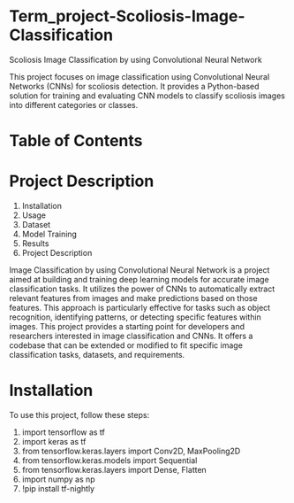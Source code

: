 # Term_project-Scoliosis-Image-Classification
Scoliosis Image Classification by using Convolutional Neural Network

This project focuses on image classification using Convolutional Neural Networks (CNNs) for scoliosis detection. It provides a Python-based solution for training and evaluating CNN models to classify scoliosis images into different categories or classes.

# Table of Contents

# Project Description
1. Installation
2. Usage
3. Dataset
4. Model Training
5. Results
6. Project Description

Image Classification by using Convolutional Neural Network is a project aimed at building and training deep learning models for accurate image classification tasks. It utilizes the power of CNNs to automatically extract relevant features from images and make predictions based on those features. This approach is particularly effective for tasks such as object recognition, identifying patterns, or detecting specific features within images.
This project provides a starting point for developers and researchers interested in image classification and CNNs. It offers a codebase that can be extended or modified to fit specific image classification tasks, datasets, and requirements.

# Installation

To use this project, follow these steps:

1. import tensorflow as tf
2. import keras as tf
3. from tensorflow.keras.layers import Conv2D, MaxPooling2D
4. from tensorflow.keras.models import Sequential
5. from tensorflow.keras.layers import Dense, Flatten
6. import numpy as np
7. !pip install tf-nightly





